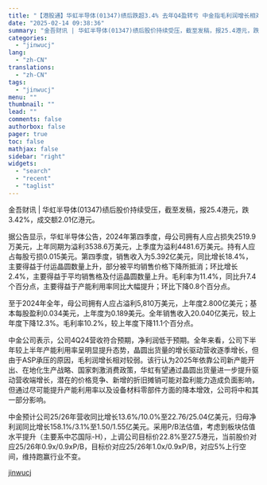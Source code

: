 ```yaml
---
title: "【港股通】华虹半导体(01347)绩后跌超3.4% 去年Q4盈转亏 中金指毛利润增长相对较弱"
date: "2025-02-14 09:38:36"
summary: "金吾财讯 | 华虹半导体(01347)绩后股价持续受压，截至发稿，报25.4港元，跌3.42%，成交..."
categories:
  - "jinwucj"
lang:
  - "zh-CN"
translations:
  - "zh-CN"
tags:
  - "jinwucj"
menu: ""
thumbnail: ""
lead: ""
comments: false
authorbox: false
pager: true
toc: false
mathjax: false
sidebar: "right"
widgets:
  - "search"
  - "recent"
  - "taglist"
---
```


金吾财讯 | 华虹半导体(01347)绩后股价持续受压，截至发稿，报25.4港元，跌3.42%，成交额2.01亿港元。  
  
据公告显示，华虹半导体公告，2024年第四季度，母公司拥有人应占损失2519.9万美元，上年同期为溢利3538.6万美元，上季度为溢利4481.6万美元。持有人应占每股亏损0.015美元。第四季度，销售收入为5.392亿美元，同比增长18.4%，主要得益于付运晶圆数量上升，部分被平均销售价格下降所抵消；环比增长2.4%，主要得益于平均销售格及付运晶圆数量上升。毛利率为11.4%，同比升7.4个百分点，主要得益于产能利用率同比大幅提升；环比下降0.8个百分点。  
  
至于2024年全年，母公司拥有人应占溢利5,810万美元，上年度2.800亿美元；基本每股盈利0.034美元，上年度为0.189美元。全年销售收入20.040亿美元，较上年度下降12.3%。毛利率10.2%，较上年度下降11.1个百分点。  
  
中金公司表示，公司4Q24营收符合预期，净利润低于预期。全年来看，公司下半年较上半年产能利用率呈明显提升态势，晶圆出货量的增长驱动营收逐季增长，但由于ASP承压的原因，毛利润增长相对较弱。该行认为2025年依靠公司新产能开出、在地化生产战略、国家刺激消费政策，华虹有望通过晶圆出货量进一步提升驱动营收端增长，潜在的价格竞争、新增的折旧摊销可能对盈利能力造成负面影响，但通过尽可能提升产能利用率以及设备材料零部件方面的降本增效，公司将中和其一部分影响。  
  
中金预计公司25/26年营收同比增长13.6%/10.0%至22.76/25.04亿美元，归母净利润同比增长158.1%/3.1%至1.50/1.55亿美元。采用P/B法估值，考虑到板块估值水平提升（主要系中芯国际-H），上调公司目标价22.8%至27.5港元，当前股价对应25/26年0.9x/0.9xP/B，目标价对应25/26年1.0x/0.9xP/B，对应5%上行空间，维持跑赢行业不变。

[jinwucj](https://sky.szfiu.com/info/hk/details/266249338)
